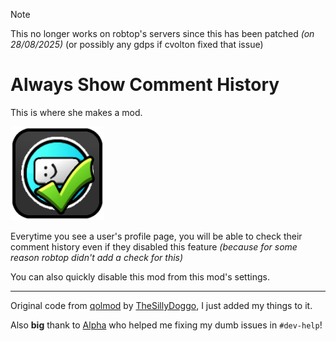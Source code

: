 > [!NOTE]  
> This no longer works on robtop's servers since this has been patched *(on 28/08/2025)* (or possibly any gdps if cvolton fixed that issue)

# Always Show Comment History

This is where she makes a mod.

<img src="logo.png" width="150" alt="the mod's logo" />



Everytime you see a user's profile page, you will be able to check their comment history even if they disabled this feature *(because for some reason robtop didn't add a check for this)*

You can also quickly disable this mod from this mod's settings.

---

Original code from [qolmod](https://github.com/TheSillyDoggo/GeodeMenu/blob/e21637af2559d287b50ed92e8f3b400bdcbfe4c5/src/Hacks/CommentHistory.cpp) by [TheSillyDoggo](https://github.com/TheSillyDoggo), I just added my things to it.

Also **big** thank to [Alpha](https://github.com/Alphalaneous) who helped me fixing my dumb issues in `#dev-help`!
